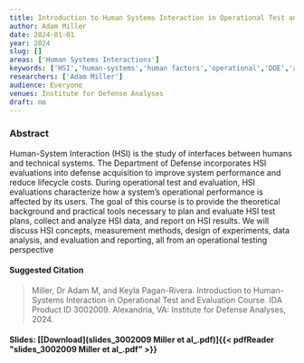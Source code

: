 ```yaml
---
title: Introduction to Human Systems Interaction in Operational Test and Evaluation Course
author: Adam Miller
date: 2024-01-01
year: 2024
slug: []
areas: ['Human Systems Interactions']
keywords: ['HSI','human-systems','human factors','operational','DOE','analysis','suitability','usability','workload','training','trust','situational awareness','survey','behavior','interview','focus group','qualitative','quantitative','mixed-methods','triangulation','validated scale']
researchers: ['Adam Miller']
audience: Everyone
venues: Institute for Defense Analyses
draft: no
---
```




### Abstract
Human-System Interaction (HSI) is the study of interfaces between humans and technical systems. The Department of Defense incorporates HSI evaluations into defense acquisition to improve system performance and reduce lifecycle costs. During operational test and evaluation, HSI evaluations characterize how a system’s operational performance is affected by its users. The goal of this course is to provide the theoretical background and practical tools necessary to plan and evaluate HSI test plans, collect and analyze HSI data, and report on HSI results. We will discuss HSI concepts, measurement methods, design of experiments, data analysis, and evaluation and reporting, all from an operational testing perspective

#### Suggested Citation
> Miller, Dr Adam M, and Keyla Pagan-Rivera. Introduction to Human-Systems Interaction in Operational Test and Evaluation Course. IDA Product ID 3002009. Alexandria, VA: Institute for Defense Analyses, 2024.

#### Slides: [[Download](slides_3002009 Miller et al_.pdf)]{{< pdfReader "slides_3002009 Miller et al_.pdf" >}}




